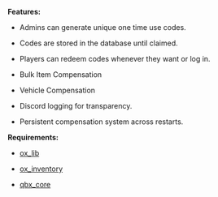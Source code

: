 **Features:**
- Admins can generate unique one time use codes.
  
- Codes are stored in the database until claimed.

- Players can redeem codes whenever they want or log in.

- Bulk Item Compensation

- Vehicle Compensation
  
- Discord logging for transparency.
  
- Persistent compensation system across restarts.

**Requirements:**

- [ox_lib](https://github.com/overextended/ox_lib)

- [ox_inventory](https://github.com/overextended/ox_inventory)

- [qbx_core](https://github.com/Qbox-project/qbx_core)
